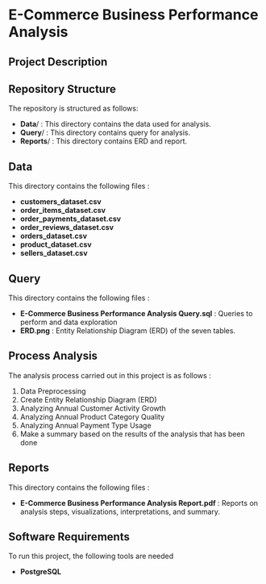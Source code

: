 <p align="center">
  <h1> E-Commerce Business Performance Analysis </h1>
</p>

## Project Description
<p align="justify">
  
</p>

## Repository Structure
<p align="justify">
The repository is structured as follows:

  * **Data**/    : This directory contains the data used for analysis.
  * **Query**/   : This directory contains query for analysis.
  * **Reports**/ : This directory contains ERD and report.

</p>

## Data
<p align="justify">
This directory contains the following files :

  * **customers_dataset.csv**
  * **order_items_dataset.csv**
  * **order_payments_dataset.csv**
  * **order_reviews_dataset.csv**
  * **orders_dataset.csv**
  * **product_dataset.csv**
  * **sellers_dataset.csv**
</p>

## Query
<p align="justify">
This directory contains the following files :
  
  * **E-Commerce Business Performance Analysis Query.sql** : Queries to perform and data exploration
  * **ERD.png** : Entity Relationship Diagram (ERD) of the seven tables.
</p>

## Process Analysis
<p align="justify">
The analysis process carried out in this project is as follows :
  
  1. Data Preprocessing
  2. Create Entity Relationship Diagram (ERD)
  3. Analyzing Annual Customer Activity Growth
  4. Analyzing Annual Product Category Quality
  5. Analyzing Annual Payment Type Usage
  6. Make a summary based on the results of the analysis that has been done
</p>

## Reports
<p align="justify">
This directory contains the following files :

  * **E-Commerce Business Performance  Analysis Report.pdf** : Reports on analysis steps, visualizations, interpretations, and summary.
</p>

## Software Requirements
<p align="justify">
To run this project, the following tools are needed

  * **PostgreSQL**
</p>

